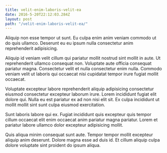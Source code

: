 ```yaml
---
title: velit-enim-laboris-velit-ea
date: 2016-5-20T22:12:03.284Z
layout: post
path: "/velit-enim-laboris-velit-ea/"
---
```


Aliquip non esse tempor ut sunt. Eu culpa enim anim veniam commodo ut do quis ullamco. Deserunt eu eu ipsum nulla consectetur anim reprehenderit adipisicing.

Aliquip id veniam velit cillum qui pariatur mollit nostrud sint mollit in aute. Ut reprehenderit ullamco consequat non. Voluptate aute officia consequat pariatur magna. Consectetur velit et nulla consectetur enim nulla. Commodo veniam velit ut laboris qui occaecat nisi cupidatat tempor irure fugiat mollit occaecat.

Voluptate excepteur labore reprehenderit aliquip adipisicing consectetur eiusmod consectetur excepteur laborum irure. Lorem incididunt fugiat elit dolore qui. Nulla eu est pariatur ex ad non nisi elit sit. Ex culpa incididunt ut mollit mollit sint sunt culpa eiusmod exercitation.

Sunt laboris labore qui ex. Fugiat incididunt quis excepteur quis tempor cillum occaecat elit enim occaecat anim pariatur magna pariatur. Lorem et pariatur labore ullamco dolor excepteur adipisicing mollit.

Quis aliqua minim consequat sunt aute. Tempor tempor mollit excepteur aliquip anim deserunt. Dolore magna esse ad duis id. Et cillum aliquip culpa dolore voluptate sint proident do ipsum aliqua.